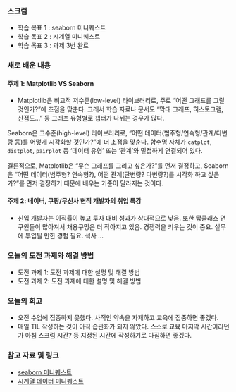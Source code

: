 ### 스크럼 
- 학습 목표 1 : seaborn 미니퀘스트
- 학습 목표 2 : 시계열 미니퀘스트 
- 학습 목표 3 : 과제 3번 완료 

### 새로 배운 내용
#### 주제 1: Matplotlib VS Seaborn
- Matplotlib은 비교적 저수준(low-level) 라이브러리로, 주로 “어떤 그래프를 그릴 것인가?”에 초점을 맞춘다.
그래서 학습 자료나 문서도 “막대 그래프, 히스토그램, 산점도…” 등 그래프 유형별로 챕터가 나뉘는 경우가 많다.

Seaborn은 고수준(high-level) 라이브러리로, “어떤 데이터(범주형/연속형/관계/다변량 등)를 어떻게 시각화할 것인가?”에 더 초점을 맞춘다.
함수명 자체가 `catplot`, `distplot`, `pairplot` 등 ‘데이터 유형’ 또는 ‘관계’와 밀접하게 연결되어 있다.

결론적으로, Matplotlib은 “무슨 그래프를 그리고 싶은가?”를 먼저 결정하고, Seaborn은 “어떤 데이터(범주형? 연속형?), 어떤 관계(단변량? 다변량?)를 시각화 하고 싶은가?”를 먼저 결정하기 때문에 배우는 기준이 달라지는 것이다.

#### 주제 2: 네이버, 쿠팡/무신사 현직 개발자의 취업 특강
- 신입 개발자는 이직률이 높고 투자 대비 성과가 상대적으로 낮음.
  또한 탑클래스 연구원들이 많아져서 채용구멍은 더 작아지고 있음.
  경쟁력을 키우는 것이 중요. 실무에 투입될 만한 경험 필요.
  석사 ...

### 오늘의 도전 과제와 해결 방법
- 도전 과제 1: 도전 과제에 대한 설명 및 해결 방법
- 도전 과제 2: 도전 과제에 대한 설명 및 해결 방법

### 오늘의 회고
- 오전 수업에 집중하지 못했다. 사적인 약속을 자제하고 교육에 집중하면 좋겠다.
- 매일 TIL 작성하는 것이 아직 습관화가 되지 않았다. 
  스스로 교육 마지막 시간이라던가 아침 스크럼 시간? 등 지정된 시간에 작성하기로 다짐하면 좋겠다.

### 참고 자료 및 링크
- [seaborn 미니퀘스트](URL)
- [시계열 데이터 미니퀘스트](URL)

